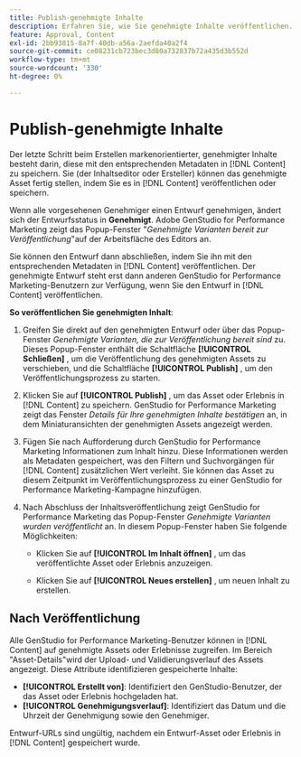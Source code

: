 ```yaml
---
title: Publish-genehmigte Inhalte
description: Erfahren Sie, wie Sie genehmigte Inhalte veröffentlichen.
feature: Approval, Content
exl-id: 2bb93815-8a7f-40db-a56a-2aefda40a2f4
source-git-commit: ce08231cb723bec3d80a732837b72a435d3b552d
workflow-type: tm+mt
source-wordcount: '330'
ht-degree: 0%

---
```


# Publish-genehmigte Inhalte

Der letzte Schritt beim Erstellen markenorientierter, genehmigter Inhalte besteht darin, diese mit den entsprechenden Metadaten in [!DNL Content] zu speichern. Sie (der Inhaltseditor oder Ersteller) können das genehmigte Asset fertig stellen, indem Sie es in [!DNL Content] veröffentlichen oder speichern.

Wenn alle vorgesehenen Genehmiger einen Entwurf genehmigen, ändert sich der Entwurfsstatus in **Genehmigt**. Adobe GenStudio for Performance Marketing zeigt das Popup-Fenster &quot;_Genehmigte Varianten bereit zur Veröffentlichung_&quot;auf der Arbeitsfläche des Editors an.

Sie können den Entwurf dann abschließen, indem Sie ihn mit den entsprechenden Metadaten in [!DNL Content] veröffentlichen. Der genehmigte Entwurf steht erst dann anderen GenStudio for Performance Marketing-Benutzern zur Verfügung, wenn Sie den Entwurf in [!DNL Content] veröffentlichen.

**So veröffentlichen Sie genehmigten Inhalt**:

1. Greifen Sie direkt auf den genehmigten Entwurf oder über das Popup-Fenster _Genehmigte Varianten, die zur Veröffentlichung bereit sind_ zu. Dieses Popup-Fenster enthält die Schaltfläche **[!UICONTROL Schließen]** , um die Veröffentlichung des genehmigten Assets zu verschieben, und die Schaltfläche **[!UICONTROL Publish]** , um den Veröffentlichungsprozess zu starten.

1. Klicken Sie auf **[!UICONTROL Publish]** , um das Asset oder Erlebnis in [!DNL Content] zu speichern. GenStudio for Performance Marketing zeigt das Fenster _Details für Ihre genehmigten Inhalte bestätigen_ an, in dem Miniaturansichten der genehmigten Assets angezeigt werden.

1. Fügen Sie nach Aufforderung durch GenStudio for Performance Marketing Informationen zum Inhalt hinzu. Diese Informationen werden als Metadaten gespeichert, was den Filtern und Suchvorgängen für [!DNL Content] zusätzlichen Wert verleiht. Sie können das Asset zu diesem Zeitpunkt im Veröffentlichungsprozess zu einer GenStudio for Performance Marketing-Kampagne hinzufügen.

1. Nach Abschluss der Inhaltsveröffentlichung zeigt GenStudio for Performance Marketing das Popup-Fenster _Genehmigte Varianten wurden veröffentlicht_ an. In diesem Popup-Fenster haben Sie folgende Möglichkeiten:

   * Klicken Sie auf **[!UICONTROL Im Inhalt öffnen]** , um das veröffentlichte Asset oder Erlebnis anzuzeigen.

   * Klicken Sie auf **[!UICONTROL Neues erstellen]** , um neuen Inhalt zu erstellen.

## Nach Veröffentlichung

Alle GenStudio for Performance Marketing-Benutzer können in [!DNL Content] auf genehmigte Assets oder Erlebnisse zugreifen. Im Bereich &quot;Asset-Details&quot;wird der Upload- und Validierungsverlauf des Assets angezeigt. Diese Attribute identifizieren gespeicherte Inhalte:

* **[!UICONTROL Erstellt von]**: Identifiziert den GenStudio-Benutzer, der das Asset oder Erlebnis hochgeladen hat.
* **[!UICONTROL Genehmigungsverlauf]**: Identifiziert das Datum und die Uhrzeit der Genehmigung sowie den Genehmiger.

Entwurf-URLs sind ungültig, nachdem ein Entwurf-Asset oder Erlebnis in [!DNL Content] gespeichert wurde.
